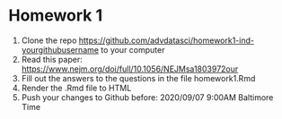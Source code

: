 # Homework 1

1. Clone the repo https://github.com/advdatasci/homework1-ind-yourgithubusername to your computer
2. Read this paper: https://www.nejm.org/doi/full/10.1056/NEJMsa1803972our 
3. Fill out the answers to the questions in the file homework1.Rmd
4. Render the .Rmd file to HTML
5. Push your changes to Github before:  2020/09/07 9:00AM Baltimore Time



